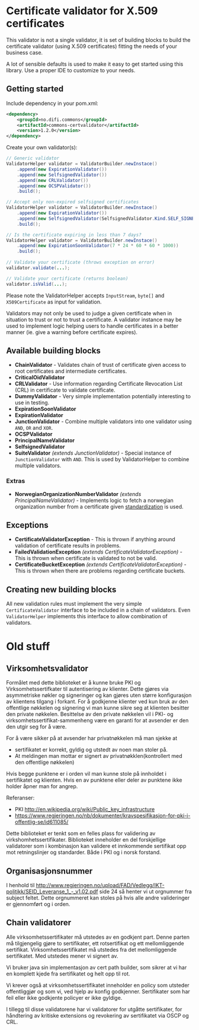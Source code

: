 # Certificate validator for X.509 certificates

This validator is not a single validator, it is set of building blocks to build the certificate validator (using X.509 certificates) fitting the needs of your business case.

A lot of sensible defaults is used to make it easy to get started using this library. Use a proper IDE to customize to your needs.


## Getting started

Include dependency in your pom.xml:

```xml
<dependency>
    <groupId>no.difi.commons</groupId>
    <artifactId>commons-certvalidator</artifactId>
    <version>1.2.0</version>
</dependency>
```

Create your own validator(s):

```java
// Generic validator
ValidatorHelper validator = ValidatorBuilder.newInstace()
    .append(new ExpirationValidator())
    .append(new SelfsignedValidator())
    .append(new CRLValidator())
    .append(new OCSPValidator())
    .build();

// Accept only non-expired selfsigned certificates
ValidatorHelper validator = ValidatorBuilder.newInstace()
    .append(new ExpirationValidator())
    .append(new SelfsignedValidator(SelfsignedValidator.Kind.SELF_SIGNED_ONLY))
    .build();

// Is the certificate expiring in less than 7 days?
ValidatorHelper validator = ValidatorBuilder.newInstace()
    .append(new ExpirationSoonValidator(7 * 24 * 60 * 60 * 1000))
    .build();
    
// Validate your certificate (throws exception on error)
validator.validate(...);

// Validate your certificate (returns boolean)
validator.isValid(...);
```

Please note the ValidatorHelper accepts ```InputStream```, ```byte[]``` and ```X509Certificate``` as input for validation.

Validators may not only be used to judge a given certificate when in situation to trust or not to trust a certificate. A validator instance may be used to implement logic helping users to handle certificates in a better manner (ie. give a warning before certificate expires). 


## Available building blocks

* **ChainValidator** - Validates chain of trust of certificate given access to root certificates and intermediate certificates.
* **CriticalOidValidator**
* **CRLValidator** - Use information regarding Certificate Revocation List (CRL) in certificate to validate certificate.
* **DummyValidator** - Very simple implementation potentially interesting to use in testing.
* **ExpirationSoonValidator**
* **ExpirationValidator**
* **JunctionValidator** - Combine multiple validators into one validator using ```AND```, ```OR``` and ```XOR```.
* **OCSPValidator**
* **PrincipalNameValidator**
* **SelfsignedValidator**
* **SuiteValidator** *(extends JunctionValidator)* - Special instance of ```JunctionValidator``` with ```AND```. This is used by ValidatorHelper to combine multiple validators.


### Extras

* **NorwegianOrganizationNumberValidator** *(extends PrincipalNameValidator)* - Implements logic to fetch a norwegian organization number from a certificate given [standardization](http://www.regjeringen.no/upload/FAD/Vedlegg/IKT-politikk/SEID_Leveranse_1_-_v1.02.pdf) is used.


## Exceptions

* **CertificateValidatorException** - This is thrown if anything around validation of certificate results in problems.
* **FailedValidationException** *(extends CertificateValidatorException)* - This is thrown when certificate is validated to not be valid.
* **CertificateBucketException** *(extends CertificateValidatorException)* - This is thrown when there are problems regarding certificate buckets.


## Creating new building blocks

All new validation rules must implement the very simple ```CertificateValidator``` interface to be included in a chain of validators. Even ```ValidatorHelper``` implements this interface to allow combination of validators.


# Old stuff

## Virksomhetsvalidator

Formålet med dette biblioteket er å kunne bruke PKI og Virksomhetssertifkater til autentisering av klienter. Dette gjøres
via asymmetriske nøkler og signeringer og kan gjøres uten større konfigurasjon av klientens tilgang i forkant.  For å
godkjenne klienter ved kun bruk av den offentlige nøkkelen og signering vi man kunne sikre seg at klienten besitter den
private nøkkelen. Besittelse av den private nøkkelen vil i PKI- og virksomhetssertifikat-sammenheng være en garanti for
at avsender er den den utgir seg for å være.

For å være sikker på at avsender har privatnøkkelen må man sjekke at

  * sertifikatet er korrekt, gyldig og utstedt av noen man stoler på.
  * At meldingen man mottar er signert av privatnøkklen(kontrollert med den offentlige nøkkelen)

Hvis begge punktene er i orden vil man kunne stole på innholdet i sertifikatet og klienten. Hvis en av punktene eller
deler av punktene ikke holder åpner man for angrep.

Referanser:

  * PKI http://en.wikipedia.org/wiki/Public_key_infrastructure
  * https://www.regjeringen.no/nb/dokumenter/kravspesifikasjon-for-pki-i-offentlig-se/id611085/


Dette biblioteket er tenkt som en felles plass for validering av virkshomhetssertifikater. Biblioteket inneholder en
del forskjellige validatorer som i kombinasjon kan validere et innkommende sertifikat opp mot retningslinjer og
standarder. Både i PKI og i norsk forstand.

## Organisasjonsnummer

I henhold til http://www.regjeringen.no/upload/FAD/Vedlegg/IKT-politikk/SEID_Leveranse_1_-_v1.02.pdf side 24 så henter
vi ut orgnummer fra subject feltet. Dette orgnummeret kan stoles på hvis alle andre valideringer er gjennomført og
i orden.

## Chain validatorer

Alle virksomhetssertifikater må utstedes av en godkjent part. Denne parten må tilgjengelig gjøre to sertifikater, ett
rotsertifikat og ett mellomliggende sertifikat. Virksomhetssertifikatet må utstedes fra det mellomliggende sertifikatet. Med
utstedes mener vi signert av.

Vi bruker java sin implementasjon av cert path builder, som sikrer at vi har en komplett kjede fra sertifikatet og helt
opp til rot.

Vi krever også at virksomhetssertifikatet inneholder en policy som utsteder offentliggjør og som vi, ved hjelp av konfig
godkjenner. Sertifikater som har feil eller ikke godkjente policyer er ikke gyldige.

I tillegg til disse validatorene har vi validatorer for utgåtte sertifikater, for håndtering av kritiske extensions og
revokering av sertifikatet via OSCP og CRL.
